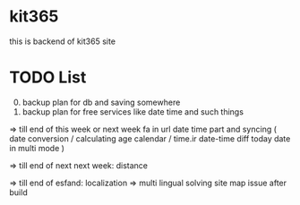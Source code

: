 # kit365
this is backend of kit365 site


# TODO List
0. backup plan for db and saving somewhere
1. backup plan for free services like date time and such things

=> till end of this week or next week
	fa in url
	date time part and syncing
		(
			date conversion / calculating age 
			calendar / time.ir
			date-time diff
			today date in multi mode
		)


=> till end of next next week:
	distance


=> till end of esfand:
	localization => multi lingual
	solving site map issue after build
 
